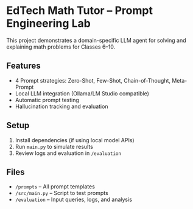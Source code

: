 # EdTech Math Tutor – Prompt Engineering Lab

This project demonstrates a domain-specific LLM agent for solving and explaining math problems for Classes 6–10.

## Features
- 4 Prompt strategies: Zero-Shot, Few-Shot, Chain-of-Thought, Meta-Prompt
- Local LLM integration (Ollama/LM Studio compatible)
- Automatic prompt testing
- Hallucination tracking and evaluation

## Setup
1. Install dependencies (if using local model APIs)
2. Run `main.py` to simulate results
3. Review logs and evaluation in `/evaluation`

## Files
- `/prompts` – All prompt templates
- `/src/main.py` – Script to test prompts
- `/evaluation` – Input queries, logs, and analysis
